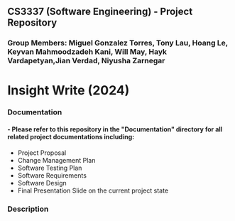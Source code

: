 ## CS3337 (Software Engineering) - Project Repository 
### Group Members: Miguel Gonzalez Torres, Tony Lau, Hoang Le, Keyvan Mahmoodzadeh Kani, Will May, Hayk Vardapetyan,Jian Verdad, Niyusha Zarnegar

# Insight Write (2024)
### Documentation
#### - Please refer to this repository in the "Documentation" directory for all related project documentations including:
- Project Proposal
- Change Management Plan
- Software Testing Plan
- Software Requirements
- Software Design
- Final Presentation Slide on the current project state

### Description
